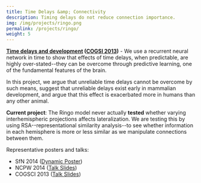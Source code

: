 ```yaml
---
title: Time Delays &amp; Connectivity
description: Timing delays do not reduce connection importance.
img: /img/projects/ringo.png
permalink: /projects/ringo/
weight: 5
---
```



<p>
    <b><u>Time delays and development</u> (<a href="http://mindmodeling.org/cogsci2013/papers/0086/index.html">COGSI 2013</a>)</b> - We use a recurrent neural network in time
    to show that effects of time delays, when predictable, are highly over-stated--they
    can be overcome through predictive learning, one of the fundamental features of the brain.
</p>
<p>
	In this project, we argue that unreliable time delays cannot be overcome by
    such means, suggest that unreliable delays exist early in mammalian development,
    and argue that this effect is exacerbated more in humans than any other animal.
</p>
<p>
	<b>Current project</b>: The Ringo model never actually <b>tested</b> whether
	varying interhemispheric projections affects lateralization. We are testing
	this by using RSA--representational similarity analysis--to see whether
	information in each hemisphere is more or less similar as we manipulate
	connections between them.
</p>
<p>
    Representative posters and talks:
    <ul>
        <li>SfN 2014 (<a href="http://cseweb.ucsd.edu/~bcipolli/docs/posters/SfN2014/">Dynamic Poster</a>)</li>
        <li>NCPW 2014 (<a href="http://cseweb.ucsd.edu/~bcipolli/docs/presentations/Cipollini_Cottrell_NCPW_2014_Slides.pdf">Talk Slides</a>)</li>
        <li>COGSCI 2013 (<a href="http://cseweb.ucsd.edu/~bcipolli/docs/presentations/Cipollini_Cottrell_COGSCI_2013_Slides.pdf">Talk Slides</a>)</li>
    </ul>
</p>
